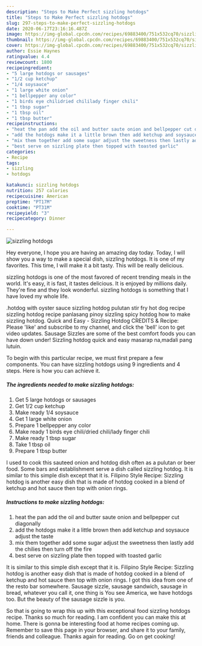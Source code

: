 ```yaml
---
description: "Steps to Make Perfect sizzling hotdogs"
title: "Steps to Make Perfect sizzling hotdogs"
slug: 297-steps-to-make-perfect-sizzling-hotdogs
date: 2020-06-17T23:16:16.487Z
image: https://img-global.cpcdn.com/recipes/69883400/751x532cq70/sizzling-hotdogs-recipe-main-photo.jpg
thumbnail: https://img-global.cpcdn.com/recipes/69883400/751x532cq70/sizzling-hotdogs-recipe-main-photo.jpg
cover: https://img-global.cpcdn.com/recipes/69883400/751x532cq70/sizzling-hotdogs-recipe-main-photo.jpg
author: Essie Haynes
ratingvalue: 4.4
reviewcount: 1800
recipeingredient:
- "5 large hotdogs or sausages"
- "1/2 cup ketchup"
- "1/4 soysauce"
- "1 large white onion"
- "1 bellpepper any color"
- "1 birds eye chilidried chililady finger chili"
- "1 tbsp sugar"
- "1 tbsp oil"
- "1 tbsp butter"
recipeinstructions:
- "heat the pan add the oil and butter saute onion and bellpepper cut diagonally"
- "add the hotdogs make it a little brown then add ketchup and soysauce adjust the taste"
- "mix them together add some sugar adjust the sweetness then lastly add the chilies then turn off the fire"
- "best serve on sizzling plate then topped with toasted garlic"
categories:
- Recipe
tags:
- sizzling
- hotdogs

katakunci: sizzling hotdogs 
nutrition: 257 calories
recipecuisine: American
preptime: "PT17M"
cooktime: "PT31M"
recipeyield: "3"
recipecategory: Dinner

---
```



![sizzling hotdogs](https://img-global.cpcdn.com/recipes/69883400/751x532cq70/sizzling-hotdogs-recipe-main-photo.jpg)

Hey everyone, I hope you are having an amazing day today. Today, I will show you a way to make a special dish, sizzling hotdogs. It is one of my favorites. This time, I will make it a bit tasty. This will be really delicious.

sizzling hotdogs is one of the most favored of recent trending meals in the world. It's easy, it is fast, it tastes delicious. It is enjoyed by millions daily. They're fine and they look wonderful. sizzling hotdogs is something that I have loved my whole life.

.hotdog with oyster sauce sizzling hotdog pulutan stir fry hot dog recipe sizzling hotdog recipe panlasang pinoy sizzling spicy hotdog how to make sizzling hotdog. Quick and Easy - Sizzling Hotdog CREDITS &amp; Recipe: Please &#39;like&#39; and subscribe to my channel, and click the &#39;bell&#39; icon to get video updates. Sausage Sizzles are some of the best comfort foods you can have down under! Sizzling hotdog quick and easy masarap na,madali pang lutuin.


To begin with this particular recipe, we must first prepare a few components. You can have sizzling hotdogs using 9 ingredients and 4 steps. Here is how you can achieve it.

<!--inarticleads1-->

##### The ingredients needed to make sizzling hotdogs:

1. Get 5 large hotdogs or sausages
1. Get 1/2 cup ketchup
1. Make ready 1/4 soysauce
1. Get 1 large white onion
1. Prepare 1 bellpepper any color
1. Make ready 1 birds eye chili/dried chili/lady finger chili
1. Make ready 1 tbsp sugar
1. Take 1 tbsp oil
1. Prepare 1 tbsp butter


I used to cook this sauteed onion and hotdog dish often as a pulutan or beer food. Some bars and establishment serve a dish called sizzling hotdog. It is similar to this simple dish except that it is. Filipino Style Recipe: Sizzling hotdog is another easy dish that is made of hotdog cooked in a blend of ketchup and hot sauce then top with onion rings. 

<!--inarticleads2-->

##### Instructions to make sizzling hotdogs:

1. heat the pan add the oil and butter saute onion and bellpepper cut diagonally
1. add the hotdogs make it a little brown then add ketchup and soysauce adjust the taste
1. mix them together add some sugar adjust the sweetness then lastly add the chilies then turn off the fire
1. best serve on sizzling plate then topped with toasted garlic


It is similar to this simple dish except that it is. Filipino Style Recipe: Sizzling hotdog is another easy dish that is made of hotdog cooked in a blend of ketchup and hot sauce then top with onion rings. I got this idea from one of the resto bar somewhere. Sausage sizzle, sausage sandwich, sausage in bread, whatever you call it, one thing is You see America, we have hotdogs too. But the beauty of the sausage sizzle is you. 

So that is going to wrap this up with this exceptional food sizzling hotdogs recipe. Thanks so much for reading. I am confident you can make this at home. There is gonna be interesting food at home recipes coming up. Remember to save this page in your browser, and share it to your family, friends and colleague. Thanks again for reading. Go on get cooking!
